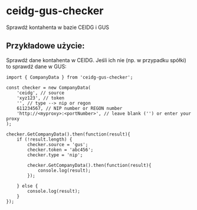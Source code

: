 ﻿# ceidg-gus-checker
 
Sprawdź kontahenta w bazie CEIDG i GUS

## Przykładowe użycie:
Sprawdź dane kontahenta w CEIDG. Jeśli ich nie (np. w przypadku spółki) to sprawdź dane w GUS:

```
import { CompanyData } from 'ceidg-gus-checker';

const checker = new CompanyData(
    'ceidg', // source
    'xyz123', // token
    '', // type --> nip or regon
    611234567, // NIP number or REGON number
    'http://<myproxy>:<portNumber>', // leave blank ('') or enter your proxy
);

checker.GetCompanyData().then(function(result){
    if (!result.length) {
        checker.source = 'gus';
        checker.token = 'abc456';
        checker.type = 'nip';

        checker.GetCompanyData().then(function(result){
            console.log(result);
        });

    } else {
        console.log(result);
    }
});
```
